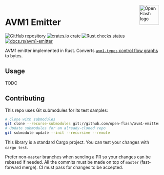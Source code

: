 <a href="https://github.com/open-flash/open-flash">
    <img src="https://raw.githubusercontent.com/open-flash/open-flash/master/logo.png"
    alt="Open Flash logo" title="Open Flash" align="right" width="64" height="64" />
</a>

# AVM1 Emitter

[![GitHub repository](https://img.shields.io/badge/GitHub-open--flash%2Favm1--emitter-informational.svg)](https://github.com/open-flash/avm1-emitter)
<a href="https://crates.io/crates/avm1-emitter"><img src="https://img.shields.io/crates/v/avm1-emitter" alt="crates.io crate"/></a>
<a href="https://github.com/open-flash/avm1-emitter/actions/workflows/check-rs.yml"><img src="https://img.shields.io/github/workflow/status/open-flash/avm1-emitter/check-rs/main"  alt="Rust checks status"/></a>
<a href="https://docs.rs/avm1-emitter"><img src="https://img.shields.io/badge/docs.rs-avm1--emitter-informational" alt="docs.rs/avm1-emitter"></a>

AVM1 emitter implemented in Rust.
Converts [`avm1-types` control flow graphs][avm1-types] to bytes.

## Usage

TODO

## Contributing

This repo uses Git submodules for its test samples:

```sh
# Clone with submodules
git clone --recurse-submodules git://github.com/open-flash/avm1-emitter.git
# Update submodules for an already-cloned repo
git submodule update --init --recursive --remote
```

This library is a standard Cargo project. You can test your changes with
`cargo test`.

Prefer non-`master` branches when sending a PR so your changes can be rebased if
needed. All the commits must be made on top of `master` (fast-forward merge).
CI must pass for changes to be accepted.

[avm1-types]: https://github.com/open-flash/avm1-types
